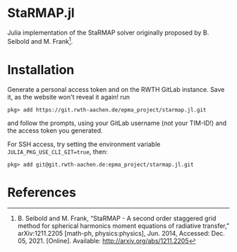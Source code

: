 # StaRMAP.jl

Julia implementation of the StaRMAP solver originally proposed by B. Seibold and M. Frank[^1].


# Installation

Generate a personal access token and on the RWTH GitLab instance. Save it, as the website won't reveal it again!
run
```
pkg> add https://git.rwth-aachen.de/epma_project/starmap.jl.git
```
and follow the prompts, using your GitLab username (not your TIM-ID!) and the access token you generated.

For SSH access, try setting the environment variable `JULIA_PKG_USE_CLI_GIT=true`, then:
```
pkg> add git@git.rwth-aachen.de:epma_project/starmap.jl.git
```



# References
[^1]: B. Seibold and M. Frank, “StaRMAP - A second order staggered grid method for spherical harmonics moment equations of radiative transfer,” arXiv:1211.2205 [math-ph, physics:physics], Jun. 2014, Accessed: Dec. 05, 2021. [Online]. Available: http://arxiv.org/abs/1211.2205
